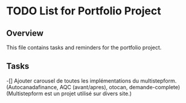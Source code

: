 # TODO List for Portfolio Project

## Overview
This file contains tasks and reminders for the portfolio project.

## Tasks
-[] Ajouter carousel de toutes les implémentations du multistepform. (Autocanadafinance, AQC (avant/apres), otocan, demande-complete) (Multistepform est un projet utilisé sur divers site.)
